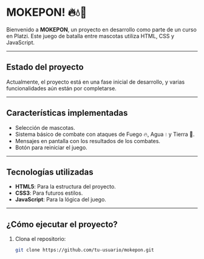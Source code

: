 # MOKEPON! 🔥💧🌱

Bienvenido a **MOKEPON**, un proyecto en desarrollo como parte de un curso en Platzi. Este juego de batalla entre mascotas utiliza HTML, CSS y JavaScript.

---

## Estado del proyecto
Actualmente, el proyecto está en una fase inicial de desarrollo, y varias funcionalidades aún están por completarse.

---

## Características implementadas
- Selección de mascotas.
- Sistema básico de combate con ataques de Fuego 🔥, Agua 💧 y Tierra 🌱.
- Mensajes en pantalla con los resultados de los combates.
- Botón para reiniciar el juego.

---

## Tecnologías utilizadas
- **HTML5**: Para la estructura del proyecto.
- **CSS3**: Para futuros estilos.
- **JavaScript**: Para la lógica del juego.

---

## ¿Cómo ejecutar el proyecto?
1. Clona el repositorio:
   ```bash
   git clone https://github.com/tu-usuario/mokepon.git
